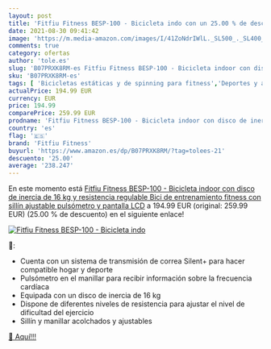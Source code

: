 ```yaml
---
layout: post
title: 'Fitfiu Fitness BESP-100 - Bicicleta indo con un 25.00 % de descuento'
date: 2021-08-30 09:41:42
image: 'https://m.media-amazon.com/images/I/41ZoNdrIWlL._SL500_._SL400_.jpg'
comments: true
category: ofertas
author: 'tole.es'
slug: 'B07PRXK8RM-es Fitfiu Fitness BESP-100 - Bicicleta indoor con disco de...'
sku: 'B07PRXK8RM-es'
tags: [ 'Bicicletas estáticas y de spinning para fitness','Deportes y aire libre','Fitness y ejercicio','Máquinas de cardio para fitness','bicicleta','fitfiu fitness', ]
actualPrice: 194.99 EUR
currency: EUR
price: 194.99
comparePrice: 259.99 EUR
prodname: 'Fitfiu Fitness BESP-100 - Bicicleta indoor con disco de inercia de 16 kg y resistencia regulable  Bici de entrenamiento fitness con sillín ajustable  pulsómetro y pantalla LCD'
country: 'es'
flag: '🇪🇸'
brand: 'Fitfiu Fitness'
buyurl: 'https://www.amazon.es/dp/B07PRXK8RM/?tag=tolees-21'
descuento: '25.00'
average: '238.247'
---
```


En este momento está [Fitfiu Fitness BESP-100 - Bicicleta indoor con disco de inercia de 16 kg y resistencia regulable  Bici de entrenamiento fitness con sillín ajustable  pulsómetro y pantalla LCD](https://www.amazon.es/dp/B07PRXK8RM/?tag=tolees-21) a 194.99 EUR (original: 259.99 EUR) (25.00 %  de descuento) en el siguiente enlace!

[![Fitfiu Fitness BESP-100 - Bicicleta indo](https://m.media-amazon.com/images/I/41ZoNdrIWlL._SL500_._SL400_.jpg)](https://www.amazon.es/dp/B07PRXK8RM/?tag=tolees-21)

🔎:

- Cuenta con un sistema de transmisión de correa Silent+ para hacer compatible hogar y deporte
- Pulsómetro en el manillar para recibir información sobre la frecuencia cardíaca
- Equipada con un disco de inercia de 16 kg
- Dispone de diferentes niveles de resistencia para ajustar el nivel de dificultad del ejercicio
- Sillín y manillar acolchados y ajustables

[🛒 Aquí!!!](https://www.amazon.es/dp/B07PRXK8RM/?tag=tolees-21)
